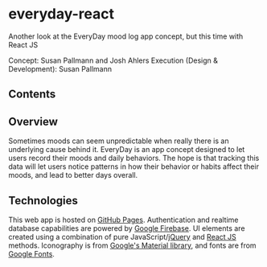 # everyday-react
Another look at the EveryDay mood log app concept, but this time with React JS

Concept: Susan Pallmann and Josh Ahlers
Execution (Design & Development): Susan Pallmann

## Contents

## Overview
Sometimes moods can seem unpredictable when really there is an underlying cause behind it. EveryDay is an app concept designed to let users record their moods and daily behaviors. The hope is that tracking this data will let users notice patterns in how their behavior or habits affect their moods, and lead to better days overall.

## Technologies
This web app is hosted on [GitHub Pages](https://pages.github.com/). Authentication and realtime database capabilities are powered by [Google Firebase](https://firebase.google.com/). UI elements are created using a combination of pure JavaScript/[jQuery](https://jquery.com/) and [React JS](https://reactjs.org/) methods. Iconography is from [Google's Material library](https://material.io/), and fonts are from [Google Fonts](https://fonts.google.com/).
